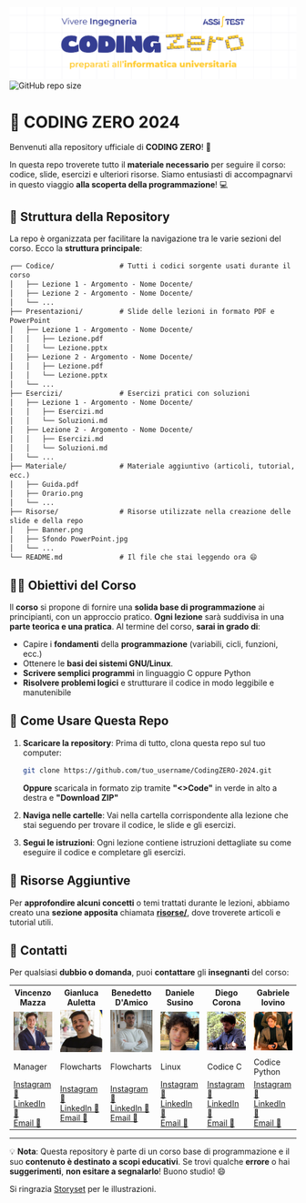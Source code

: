 ![Project's banner](./Risorse/Banner.png)
![GitHub repo size](https://img.shields.io/github/repo-size/xGariko/CodingZERO-2024)

# 🚀 CODING ZERO 2024

Benvenuti alla repository ufficiale di **CODING ZERO**! 🎉

In questa repo troverete tutto il **materiale necessario** per seguire il corso: codice, slide, esercizi e ulteriori risorse. Siamo entusiasti di accompagnarvi in questo viaggio **alla scoperta della programmazione**! 💻

## 📂 Struttura della Repository

La repo è organizzata per facilitare la navigazione tra le varie sezioni del corso. Ecco la **struttura principale**:

```
┌── Codice/                # Tutti i codici sorgente usati durante il corso
│   ├── Lezione 1 - Argomento - Nome Docente/
│   ├── Lezione 2 - Argomento - Nome Docente/
│   └── ...
├── Presentazioni/         # Slide delle lezioni in formato PDF e PowerPoint
│   ├── Lezione 1 - Argomento - Nome Docente/
│   │   ├── Lezione.pdf
│   │   └── Lezione.pptx
│   ├── Lezione 2 - Argomento - Nome Docente/
│   │   ├── Lezione.pdf
│   │   └── Lezione.pptx
│   └── ...
├── Esercizi/              # Esercizi pratici con soluzioni
│   ├── Lezione 1 - Argomento - Nome Docente/
│   │   ├── Esercizi.md
│   │   └── Soluzioni.md
│   ├── Lezione 2 - Argomento - Nome Docente/
│   │   ├── Esercizi.md
│   │   └── Soluzioni.md
│   └── ...
├── Materiale/             # Materiale aggiuntivo (articoli, tutorial, ecc.)
│   ├── Guida.pdf
│   ├── Orario.png
│   └── ...
├── Risorse/               # Risorse utilizzate nella creazione delle slide e della repo
│   ├── Banner.png
│   ├── Sfondo PowerPoint.jpg
│   └── ...
└── README.md              # Il file che stai leggendo ora 😄
```

## 👨‍🏫 Obiettivi del Corso

Il **corso** si propone di fornire una **solida base di programmazione** ai principianti, con un approccio pratico. **Ogni lezione** sarà suddivisa in una **parte teorica e una pratica**. Al termine del corso, **sarai in grado di**:

- Capire i **fondamenti** della **programmazione** (variabili, cicli, funzioni, ecc.)
- Ottenere le **basi dei sistemi GNU/Linux**.
- **Scrivere semplici programmi** in linguaggio C oppure Python
- **Risolvere problemi logici** e strutturare il codice in modo leggibile e manutenibile

## 📝 Come Usare Questa Repo

1. **Scaricare la repository**: Prima di tutto, clona questa repo sul tuo computer:

   ```bash
   git clone https://github.com/tuo_username/CodingZERO-2024.git
   ```

   **Oppure** scaricala in formato zip tramite **"<>Code"** in verde in alto a destra e **"Download ZIP"**

2. **Naviga nelle cartelle**: Vai nella cartella corrispondente alla lezione che stai seguendo per trovare il codice, le slide e gli esercizi.

3. **Segui le istruzioni**: Ogni lezione contiene istruzioni dettagliate su come eseguire il codice e completare gli esercizi.

## 🔗 Risorse Aggiuntive

Per **approfondire alcuni concetti** o temi trattati durante le lezioni, abbiamo creato una **sezione apposita** chiamata **[risorse/](./risorse/)**, dove troverete articoli e tutorial utili.

## 📧 Contatti

Per qualsiasi **dubbio o domanda**, puoi **contattare** gli **insegnanti** del corso:

<table>
  <tr>
      <th>Vincenzo Mazza</th>
      <th>Gianluca Auletta</th>
      <th>Benedetto D'Amico</th>
      <th>Daniele Susino</th>
      <th>Diego Corona</th>
      <th>Gabriele Iovino</th>
  </tr>
  <tr>
      <td><img src="./Risorse/Foto/Vincenzo Luigi Mazza.jpg" alt="Vincenzo Luigi Mazza" width="150"></td>
      <td><img src="./Risorse/Foto/Gianluca Auletta.jpg" alt="Gianluca Auletta" width="150"></td>
      <td><img src="./Risorse/Foto/Benedetto D'Amico.jpg" alt="Benedetto D'Amico" width="150"></td>
      <td><img src="./Risorse/Foto/Daniele Orazio Susino.jpg" alt="Daniele Orazio Susino" width="150"></td>
      <td><img src="./Risorse/Foto/Diego Corona.jpg" alt="Diego Corona" width="150"></td>
      <td><img src="./Risorse/Foto/Gabriele Iovino.jpg" alt="Gabriele Iovino" width="150"></td>
  </tr>
  <tr>
      <td>Manager</td>
      <td>Flowcharts</td>
      <td>Flowcharts</td>
      <td>Linux</td>
      <td>Codice C</td>
      <td>Codice Python</td>
  </tr>
  <tr>
      <td>
         <a href="https://www.instagram.com/vin.mazza/">Instagram 📸</a><br>
         <a href="https://www.linkedin.com/in/vincenzo-luigi-mazza-a39024329">LinkedIn 👔</a><br>
         <a href="mailto:mzz.vincenzo@gmail.com">Email 📨</a>
      </td>
      <td>
         <a href="https://www.instagram.com/aulettagianluca/">Instagram 📸</a><br>
         <a href="https://it.linkedin.com/in/gianluca-auletta">LinkedIn 👔</a><br>
         <a href="mailto:Auletta2303@gmail.com">Email 📨</a>
      </td>
      <td>
         <a href="https://www.instagram.com/benedetto_damico37/">Instagram 📸</a><br>
         <a href="https://www.linkedin.com/in/benedetto-d-amico-1b9451240">LinkedIn 👔</a><br>
         <a href="mailto:bennyda82@gmail.com">Email 📨</a>
      </td>
      <td>
         <a href="https://www.instagram.com/daniele.susino/">Instagram 📸</a><br>
         <a href="https://www.linkedin.com/in/susinodaniele/">LinkedIn 👔</a><br>
         <a href="mailto:susino.daniele@outlook.com">Email 📨</a>
      </td>
      <td>
         <a href="https://www.instagram.com/diego_co3/">Instagram 📸</a><br>
         <a href="https://www.linkedin.com/in/diegocorona03">LinkedIn 👔</a><br>
         <a href="mailto:corona.diego@outlook.com">Email 📨</a>
       </td>
      <td>
         <a href="https://www.instagram.com/gabriele.iovino_/">Instagram 📸</a><br>
         <a href="https://www.linkedin.com/in/gabriele-iovino-517090243">LinkedIn 👔</a><br>
         <a href="mailto:gabrieleiovino839@gmail.com">Email 📨</a>
      </td>
  </tr>
</table>

---

💡 **Nota**: Questa repository è parte di un corso base di programmazione e il suo **contenuto è destinato a scopi educativi**. Se trovi qualche **errore** o hai **suggerimenti**, **non esitare a segnalarlo**! Buono studio! 😄

Si ringrazia [Storyset](https://storyset.com) per le illustrazioni.
